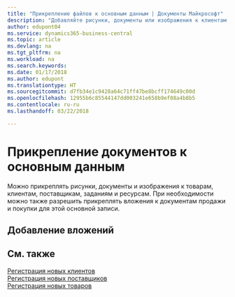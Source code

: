 ```yaml
---
title: "Прикрепление файлов к основным данным | Документы Майкрософт"
description: "Добавляйте рисунки, документы или изображения к клиентам, поставщикам и другим основным записям, и разрешите прикреплять их также и к счетам."
author: edupont04
ms.service: dynamics365-business-central
ms.topic: article
ms.devlang: na
ms.tgt_pltfrm: na
ms.workload: na
ms.search.keywords: 
ms.date: 01/17/2018
ms.author: edupont
ms.translationtype: HT
ms.sourcegitcommit: d7fb34e1c9428a64c71ff47be8bcff174649c00d
ms.openlocfilehash: 12955b6c85544147dd003241e658b9ef08a4b8b5
ms.contentlocale: ru-ru
ms.lasthandoff: 03/22/2018

---
```

# <a name="attaching-documents-to-master-data"></a>Прикрепление документов к основным данным
Можно прикреплять рисунки, документы и изображения к товарам, клиентам, поставщикам, заданиям и ресурсам. При необходимости можно также разрешить прикреплять вложения к документам продажи и покупки для этой основной записи.  

## <a name="adding-attachments"></a>Добавление вложений


## <a name="see-also"></a>См. также
[Регистрация новых клиентов](sales-how-register-new-customers.md)  
[Регистрация новых поставщиков](purchasing-how-register-new-vendors.md)  
[Регистрация новых товаров](inventory-how-register-new-items.md)  


